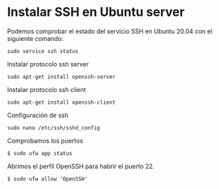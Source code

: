 # Instalar SSH en Ubuntu server


Podemos comprobar el estado del servicio SSH en Ubuntu 20.04 con el siguiente comando:

``` shell
sudo service ssh status
```

Instalar protocolo ssh server

``` shell
sudo apt-get install openssh-server
```

Instalar protocolo ssh client

``` shell
sudo apt-get install openssh-client
```

Configuración de ssh
``` shell
sudo nano /etc/ssh/sshd_config
```

Comprobamos los puertos

``` shell
$ sudo ufw app status
```

Abrimos el perfil OpenSSH para habrir el puerto 22.

``` shell
$ sudo ufw allow 'OpenSSH'
```